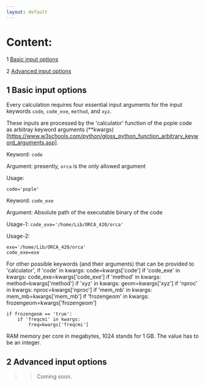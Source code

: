 ```yaml
---
layout: default
---
```


# Content:
1 [Basic input options](#1-basic-input-options)  

2 [Advanced input options](#2-advanced-input-options)

   

## 1 Basic input options

Every calculation requires four essential input arguments for the input keywords  `code`, `code_exe`, `method`, and `xyz`. 

These inputs are processed by the 'calculator' function of the pople code as arbitray keyword arguments (\*\*kwargs)[https://www.w3schools.com/python/gloss_python_function_arbitrary_keyword_arguments.asp].


 Keyword: `code`   
 
 Argument:  presently, `orca` is the only allowed argument  
 
 Usage: 
 ```
 code='pople'
 ```   
 
 Keyword: `code_exe`   
 
 Argument:  Absolute path of the executable binary of the code 
 
 Usage-1: `code_exe='/home/Lib/ORCA_420/orca'` 
 
 Usage-2:   
 ```
 exe='/home/Lib/ORCA_420/orca'
 code_exe=exe
 ```
    
    
For other possible keywords (and their arguments) that can be provided to 'calculator', 
    if 'code' in kwargs:
        code=kwargs['code']
    if 'code_exe' in kwargs:
        code_exe=kwargs['code_exe']
    if 'method' in kwargs:
        method=kwargs['method']
    if 'xyz' in kwargs:
        geom=kwargs['xyz']
    if 'nproc' in kwargs:
        nproc=kwargs['nproc']
    if 'mem_mb' in kwargs:
        mem_mb=kwargs['mem_mb']
    if 'frozengeom' in kwargs:
        frozengeom=kwargs['frozengeom']

    if frozengeom == 'true':
        if 'freqcmi' in kwargs:
            freq=kwargs['freqcmi']

RAM memory per core in megabytes, 1024 stands for 1 GB. The value has to be an integer.


## 2 Advanced input options
>> Coming soon.
